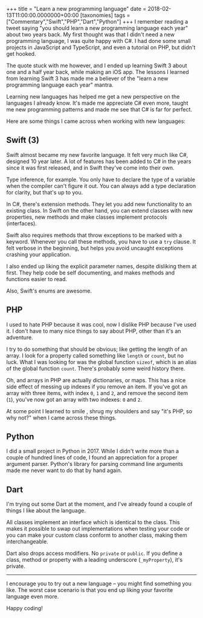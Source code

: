 +++
title = "Learn a new programming language"
date = 2018-02-13T11:00:00.0000000+00:00
[taxonomies]
tags = ["Commentary","Swift","PHP","Dart","Python"]
+++
I remember reading a tweet saying "you should learn a new programming language each year" about two years back. My first thought was that I didn't need a new programming language, I was quite happy with C#. I had done some small projects in JavaScript and TypeScript, and even a tutorial on PHP, but didn't get hooked.

The quote stuck with me however, and I ended up learning Swift 3 about one and a half year back, while making an iOS app. The lessons I learned from learning Swift 3 has made me a believer of the "learn a new programming language each year" mantra.

Learning new languages has helped me get a new perspective on the languages I already know. It's made me appreciate C# even more, taught me new programming patterns and made me see that C# is far for perfect.

Here are some things I came across when working with new languages:

## Swift (3)

Swift almost became my new favorite language. It felt very much like C#, designed 10 year later. A lot of features has been added to C# in the years since it was first released, and in Swift they've come into their own.

Type inference, for example. You only have to declare the type of a variable when the compiler can't figure it out. You can always add a type declaration for clarity, but that's up to you.

In C#, there's extension methods. They let you add new functionality to an existing class. In Swift on the other hand, you can extend classes with new properties, new methods and make classes implement protocols (interfaces).

Swift also requires methods that throw exceptions to be marked with a keyword. Whenever you call these methods, you have to use a `try` clause. It felt verbose in the beginning, but helps you avoid uncaught exceptions crashing your application.

I also ended up liking the explicit parameter names, despite disliking them at first. They help code be self documenting, and makes methods and functions easier to read.

Also, Swift's enums are awesome.

## PHP

I used to hate PHP because it was cool, now I dislike PHP because I've used it. I don't have to many nice things to say about PHP, other than it's an adventure. 

I try to do something that should be obvious; like getting the length of an array. I look for a property called something like `length` or `count`, but no luck. What I was looking for was the global function `sizeof`, which is an alias of the global function `count`. There's probably some weird history there.

Oh, and arrays in PHP are actually dictionaries, or maps. This has a nice side effect of messing up indexes if you remove an item. If you've got an array with three items, with index `0`, `1` and `2`, and remove the second item (`1`), you've now got an array with two indexes: `0` and `2`.

At some point I learned to smile , shrug my shoulders and say "it's PHP, so why not?" when I came across these things.

## Python

I did a small project in Python in 2017. While I didn't write more than a couple of hundred lines of code, I found an appreciation for a proper argument parser. Python's library for parsing command line arguments made me never want to do that by hand again.

## Dart

I'm trying out some Dart at the moment, and I've already found a couple of things I like about the language.

All classes implement an interface which is identical to the class. This makes it possible to swap out implementations when testing your code or you can make your custom class conform to another class, making them interchangeable.

Dart also drops access modifiers. No `private` or `public`. If you define a class, method or property with a leading underscore (`_myProperty`), it's private.

------

I encourage you to try out a new language – you might find something you like. The worst case scenario is that you end up liking your favorite language even more.

Happy coding!
